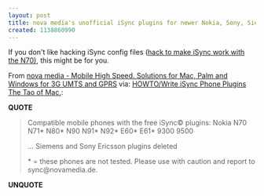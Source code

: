 ```yaml
---
layout: post
title: nova media's unofficial iSync plugins for newer Nokia, Sony, Siemens phones
created: 1138860990
---
```

<p>If you don't like hacking iSync config files (<a href="http://www.macosxhints.com/article.php?story=20051007035617401">hack to make iSync work with the N70)</a>, this might be for you.</p>  <p>From <a href="http://www.novamedia.de/sync/">nova media - Mobile High Speed. Solutions for Mac, Palm and Windows for 3G UMTS and GPRS</a> via: <a href="http://the.taoofmac.com/space/HOWTO/Write%20iSync%20Phone%20Plugins">HOWTO/Write iSync Phone Plugins The Tao of Mac.</a>:</p> <p><strong>QUOTE</strong></p><blockquote> 	 Compatible mobile phones with the free iSync&copy; plugins:  Nokia N70 	 N71* 	 N80* 	 N90 	 N91* 	 N92* 	 E60* 	 E61* 		 9300 	 9500	  <p>... Siemens and Sony Ericsson plugins deleted </p>									 <p>* = these phones are not tested. Please use with caution and report to sync@novamedia.de.</p> </blockquote><p><strong>UNQUOTE</strong></p>  
